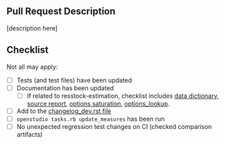 ## Pull Request Description

[description here]

## Checklist

Not all may apply:

- [ ] Tests (and test files) have been updated
- [ ] Documentation has been updated
  - [ ] If related to resstock-estimation, checklist includes [data dictionary](https://github.com/NREL/resstock/tree/develop/resources/data/dictionary), [source report](https://github.com/NREL/resstock/tree/develop/project_national/resources/source_report.csv), [options saturation](https://github.com/NREL/resstock/tree/develop/project_national/resources/options_saturations.csv), [options_lookup](https://github.com/NREL/resstock/blob/develop/resources/options_lookup.tsv).
- [ ] Add to the [changelog_dev.rst file](https://github.com/NREL/resstock/tree/develop/docs/read_the_docs/source/changelog/changelog_dev.rst)
- [ ] `openstudio tasks.rb update_measures` has been run
- [ ] No unexpected regression test changes on CI (checked comparison artifacts)
